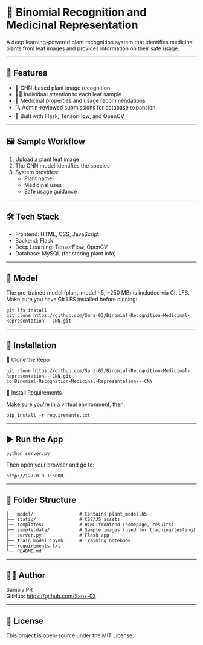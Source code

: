 # 🌿 Binomial Recognition and Medicinal Representation

A deep learning-powered plant recognition system that identifies medicinal plants from leaf images and provides information on their safe usage.

------------------------------------------------------------

## 🚀 Features

- 🧠 CNN-based plant image recognition
- 👩‍🏫 Individual attention to each leaf sample
- 🧾 Medicinal properties and usage recommendations
- 🔍 Admin-reviewed submissions for database expansion
- 🧩 Built with Flask, TensorFlow, and OpenCV

------------------------------------------------------------

## 🖼️ Sample Workflow

1. Upload a plant leaf image
2. The CNN model identifies the species
3. System provides:
   - Plant name
   - Medicinal uses
   - Safe usage guidance

------------------------------------------------------------

## 🛠️ Tech Stack

- Frontend: HTML, CSS, JavaScript
- Backend: Flask
- Deep Learning: TensorFlow, OpenCV
- Database: MySQL (for storing plant info)

------------------------------------------------------------

## 🧪 Model

The pre-trained model (plant_model.h5, ~250 MB) is included via Git LFS.
Make sure you have Git LFS installed before cloning:

    git lfs install
    git clone https://github.com/Sanz-03/Binomial-Recognition-Medicinal-Representation---CNN.git

------------------------------------------------------------

## 🧰 Installation

🔹 Clone the Repo

    git clone https://github.com/Sanz-03/Binomial-Recognition-Medicinal-Representation---CNN.git
    cd Binomial-Recognition-Medicinal-Representation---CNN

🔹 Install Requirements

Make sure you're in a virtual environment, then:

    pip install -r requirements.txt

------------------------------------------------------------

## ▶️ Run the App

    python server.py

Then open your browser and go to:

    http://127.0.0.1:5000

------------------------------------------------------------

## 📂 Folder Structure

    ├── model/                 # Contains plant_model.h5
    ├── static/                # CSS/JS assets
    ├── templates/             # HTML frontend (homepage, results)
    ├── sample data/           # Sample images (used for training/testing)
    ├── server.py              # Flask app
    ├── train_model.ipynb      # Training notebook
    ├── requirements.txt
    └── README.md

------------------------------------------------------------

## 👨‍🔬 Author

Sanjaiy PR  
GitHub: https://github.com/Sanz-03

------------------------------------------------------------

## 📜 License

This project is open-source under the MIT License.
